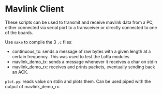 # Mavlink Client

These scripts can be used to transmit and receive mavlink data from a PC, either
connected via serial port to a transceiver or directly connected to one of the boards.

Use `make` to compile the 3 `.c` files:

* continuous_tx: sends a message of raw bytes with a given length at a certain
frequency. This was used to test the LoRa modules.
* mavlink_demo_tx: sends a message whenever it receives a char on stdin
* mavlink_demo_rx: receives and prints packets, eventually sending back an ACK.

`plot.py`: reads value on stdin and plots them. Can be used piped with the output
of mavlink_demo_rx.
